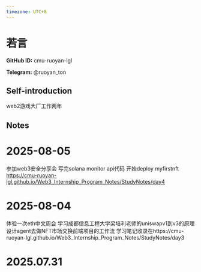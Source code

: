 ```yaml
---
timezone: UTC+8
---
```


# 若言

**GitHub ID:** cmu-ruoyan-lgl

**Telegram:** @ruoyan_ton

## Self-introduction

web2游戏大厂工作两年

## Notes

<!-- Content_START -->
# 2025-08-05

参加web3安全分享会
写完solana monitor api代码
开始deploy myfirstnft
https://cmu-ruoyan-lgl.github.io/Web3_Internship_Program_Notes/StudyNotes/day4

# 2025-08-04

体验一次eth中文周会
学习成都信息工程大学梁培利老师的uniswapv1到v3的原理
设计agent去做NFT市场交换前端项目的工作流
学习笔记收录在https://cmu-ruoyan-lgl.github.io/Web3_Internship_Program_Notes/StudyNotes/day3


# 2025.07.31


<!-- Content_END -->
